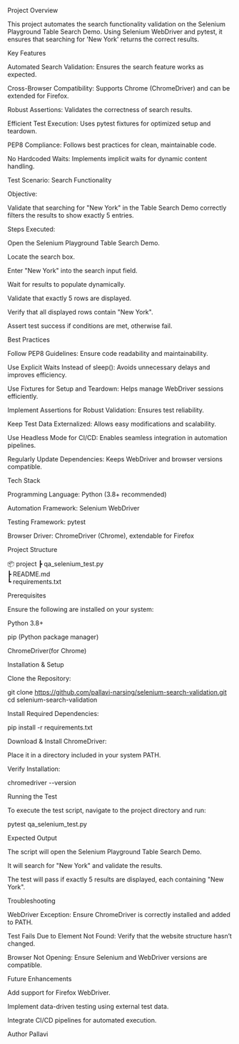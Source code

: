 Project Overview

This project automates the search functionality validation on the Selenium Playground Table Search Demo. 
Using Selenium WebDriver and pytest, it ensures that searching for 'New York' returns the correct results.

 Key Features

Automated Search Validation: Ensures the search feature works as expected.

Cross-Browser Compatibility: Supports Chrome (ChromeDriver) and can be extended for Firefox.

Robust Assertions: Validates the correctness of search results.

Efficient Test Execution: Uses pytest fixtures for optimized setup and teardown.

PEP8 Compliance: Follows best practices for clean, maintainable code.

No Hardcoded Waits: Implements implicit waits for dynamic content handling.

Test Scenario: Search Functionality

Objective:

Validate that searching for "New York" in the Table Search Demo correctly filters the results to show exactly 5 entries.

 Steps Executed:

Open the Selenium Playground Table Search Demo.

Locate the search box.

Enter "New York" into the search input field.

Wait for results to populate dynamically.

Validate that exactly 5 rows are displayed.

Verify that all displayed rows contain "New York".

Assert test success if conditions are met, otherwise fail.

Best Practices

Follow PEP8 Guidelines: Ensure code readability and maintainability.

Use Explicit Waits Instead of sleep(): Avoids unnecessary delays and improves efficiency.

Use Fixtures for Setup and Teardown: Helps manage WebDriver sessions efficiently.

Implement Assertions for Robust Validation: Ensures test reliability.

Keep Test Data Externalized: Allows easy modifications and scalability.

Use Headless Mode for CI/CD: Enables seamless integration in automation pipelines.

Regularly Update Dependencies: Keeps WebDriver and browser versions compatible.

Tech Stack

Programming Language: Python (3.8+ recommended)

Automation Framework: Selenium WebDriver

Testing Framework: pytest

Browser Driver: ChromeDriver (Chrome), extendable for Firefox

 Project Structure

📦 project
 ┣ qa_selenium_test.py   
 ┣  README.md            
 ┗ requirements.txt     

Prerequisites

Ensure the following are installed on your system:

Python 3.8+

pip (Python package manager)

ChromeDriver(for Chrome)

Installation & Setup

Clone the Repository:

git clone https://github.com/pallavi-narsing/selenium-search-validation.git
cd selenium-search-validation

Install Required Dependencies:

pip install -r requirements.txt

Download & Install ChromeDriver:

Place it in a directory included in your system PATH.

Verify Installation:

chromedriver --version

Running the Test

To execute the test script, navigate to the project directory and run:

pytest qa_selenium_test.py

Expected Output

The script will open the Selenium Playground Table Search Demo.

It will search for "New York" and validate the results.

The test will pass if exactly 5 results are displayed, each containing "New York".

Troubleshooting

WebDriver Exception: Ensure ChromeDriver is correctly installed and added to PATH.

Test Fails Due to Element Not Found: Verify that the website structure hasn’t changed.

Browser Not Opening: Ensure Selenium and WebDriver versions are compatible.

Future Enhancements

Add support for Firefox WebDriver.

Implement data-driven testing using external test data.

Integrate CI/CD pipelines for automated execution.

Author
Pallavi 

